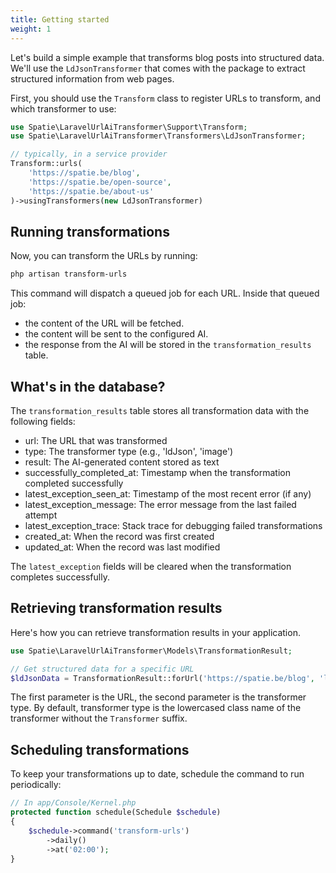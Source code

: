 ```yaml
---
title: Getting started
weight: 1
---
```


Let's build a simple example that transforms blog posts into structured data. We'll use the `LdJsonTransformer` that comes with the package to extract structured information from web pages.

First, you should use the `Transform` class to register URLs to transform, and which transformer to use:


```php
use Spatie\LaravelUrlAiTransformer\Support\Transform;
use Spatie\LaravelUrlAiTransformer\Transformers\LdJsonTransformer;

// typically, in a service provider
Transform::urls(
    'https://spatie.be/blog',
    'https://spatie.be/open-source',
    'https://spatie.be/about-us'
)->usingTransformers(new LdJsonTransformer)
```

## Running transformations

Now, you can transform the URLs by running:

```bash
php artisan transform-urls
```

This command will dispatch a queued job for each URL. Inside that queued job:

- the content of the URL will be fetched.
- the content will be sent to the configured AI.
- the response from the AI will be stored in the `transformation_results` table.

## What's in the database?

The `transformation_results` table stores all transformation data with the following fields:

- url: The URL that was transformed
- type: The transformer type (e.g., 'ldJson', 'image')
- result: The AI-generated content stored as text
- successfully_completed_at: Timestamp when the transformation completed successfully
- latest_exception_seen_at: Timestamp of the most recent error (if any)
- latest_exception_message: The error message from the last failed attempt
- latest_exception_trace: Stack trace for debugging failed transformations
- created_at: When the record was first created
- updated_at: When the record was last modified

The `latest_exception` fields will be cleared when the transformation completes successfully.

## Retrieving transformation results

Here's how you can retrieve transformation results in your application.

```php
use Spatie\LaravelUrlAiTransformer\Models\TransformationResult;

// Get structured data for a specific URL
$ldJsonData = TransformationResult::forUrl('https://spatie.be/blog', 'ldJson');
```

The first parameter is the URL, the second parameter is the transformer type. By default, transformer type is the lowercased class name of the transformer without the `Transformer` suffix.

## Scheduling transformations

To keep your transformations up to date, schedule the command to run periodically:

```php
// In app/Console/Kernel.php
protected function schedule(Schedule $schedule)
{
    $schedule->command('transform-urls')
        ->daily()
        ->at('02:00');
}
```


